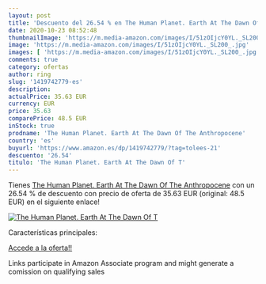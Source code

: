 ```yaml
---
layout: post
title: 'Descuento del 26.54 % en The Human Planet. Earth At The Dawn Of T'
date: 2020-10-23 08:52:48
thumbnailImage: 'https://m.media-amazon.com/images/I/51zOIjcY0YL._SL200_.jpg'
image: 'https://m.media-amazon.com/images/I/51zOIjcY0YL._SL200_.jpg'
images: [ 'https://m.media-amazon.com/images/I/51zOIjcY0YL._SL200_.jpg' ]
comments: true
category: ofertas
author: ring
slug: '1419742779-es'
description:
actualPrice: 35.63 EUR
currency: EUR
price: 35.63
comparePrice: 48.5 EUR
inStock: true
prodname: 'The Human Planet. Earth At The Dawn Of The Anthropocene'
country: 'es'
buyurl: 'https://www.amazon.es/dp/1419742779/?tag=tolees-21'
descuento: '26.54'
titulo: 'The Human Planet. Earth At The Dawn Of T'
---
```


Tienes [The Human Planet. Earth At The Dawn Of The Anthropocene](https://www.amazon.es/dp/1419742779/?tag=tolees-21) con un 26.54 % de descuento con precio de oferta de 35.63 EUR (original: 48.5 EUR) en el siguiente enlace!

[![The Human Planet. Earth At The Dawn Of T](https://m.media-amazon.com/images/I/51zOIjcY0YL._SL200_.jpg)](https://www.amazon.es/dp/1419742779/?tag=tolees-21)

Características principales:


[Accede a la oferta!!](https://www.amazon.es/dp/1419742779/?tag=tolees-21)

Links participate in Amazon Associate program and might generate a comission on qualifying sales


